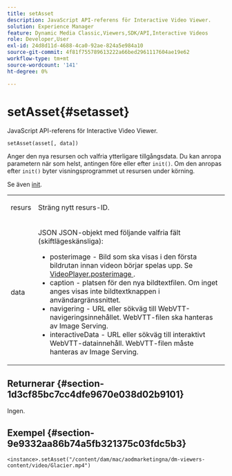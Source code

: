 ```yaml
---
title: setAsset
description: JavaScript API-referens för Interactive Video Viewer.
solution: Experience Manager
feature: Dynamic Media Classic,Viewers,SDK/API,Interactive Videos
role: Developer,User
exl-id: 24d8d11d-4688-4ca0-92ae-824a5e984a10
source-git-commit: 4f81f755789613222a66bed2961117604ae19e62
workflow-type: tm+mt
source-wordcount: '141'
ht-degree: 0%

---
```


# setAsset{#setasset}

JavaScript API-referens för Interactive Video Viewer.

`setAsset(asset[, data])`

Anger den nya resursen och valfria ytterligare tillgångsdata. Du kan anropa parametern när som helst, antingen före eller efter `init()`. Om den anropas efter `init()` byter visningsprogrammet ut resursen under körning.

Se även [init](../../../c-html5-aem-asset-viewers/c-html5-aem-int-video/c-html5-aem-int-video-javascriptapiref/r-html5-aem-int-video-javascriptapiref-init.md#reference-aee94dd92a28410784f7a1792e28683b).

<table id="table_896DFF34A68A403DB93A6D597461A573"> 
 <tbody> 
  <tr> 
   <td colname="col1"> <p> <span class="codeph"> resurs </span> </p> </td> 
   <td colname="col2"> <p><span class="codeph"> Sträng </span> nytt resurs-ID. </p> </td> 
  </tr> 
  <tr> 
   <td colname="col1"> <p> <span class="codeph"> data </span> </p> </td> 
   <td colname="col2"> <p> <span class="codeph"> JSON </span> JSON-objekt med följande valfria fält (skiftlägeskänsliga): </p> <p> 
     <ul id="ul_924FB99ACF0F43699CD229593F1C1384"> 
      <li id="li_F3CFEF28BCB7450991EFE0BD4EB28E36"> <span class="codeph"> posterimage </span> - Bild som ska visas i den första bildrutan innan videon börjar spelas upp. Se <a href="../../../c-html5-aem-asset-viewers/c-html5-aem-int-video/r-html5-aem-int-video-config-attrib/r-html5-aem-int-video-config-attrib-videoplayer-posterimage.md#reference-8e8e2b3e7e9c4ee8b6dadf90cef494f7" format="dita" scope="local"> VideoPlayer.posterimage </a>. </li> 
      <li id="li_D6C3E543C70942C582020780E2DF74C8"> <span class="codeph"> caption </span> - platsen för den nya bildtextfilen. Om inget anges visas inte bildtextknappen i användargränssnittet. </li> 
      <li id="li_BF866BD7275E450EA08A0E72FAA9D3AE"> <span class="codeph"> navigering </span> - URL eller sökväg till WebVTT-navigeringsinnehållet. WebVTT-filen ska hanteras av Image Serving. </li> 
      <li id="li_0C0EC5AB00554EC6AA01F60684A40213"> <span class="codeph"> interactiveData </span> - URL eller sökväg till interaktivt WebVTT-datainnehåll. WebVTT-filen måste hanteras av Image Serving. </li> 
     </ul> </p> </td> 
  </tr> 
 </tbody> 
</table>

## Returnerar {#section-1d3cf85bc7cc4dfe9670e038d02b9101}

Ingen.

## Exempel {#section-9e9332aa86b74a5fb321375c03fdc5b3}

```
<instance>.setAsset("/content/dam/mac/aodmarketingna/dm-viewers-content/video/Glacier.mp4")
```
